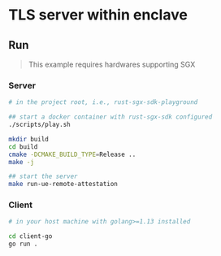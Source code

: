 # TLS server within enclave

## Run

> This example requires hardwares supporting SGX

### Server 
```bash
# in the project root, i.e., rust-sgx-sdk-playground

## start a docker container with rust-sgx-sdk configured
./scripts/play.sh

mkdir build
cd build
cmake -DCMAKE_BUILD_TYPE=Release ..
make -j

## start the server
make run-ue-remote-attestation
```

### Client
```bash
# in your host machine with golang>=1.13 installed

cd client-go
go run .
```